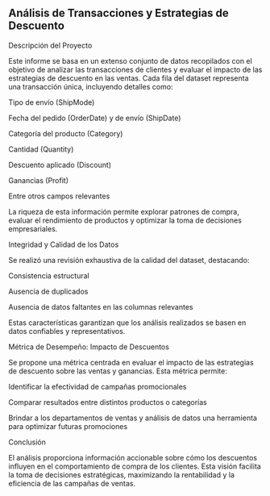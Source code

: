 ## Análisis de Transacciones y Estrategias de Descuento
Descripción del Proyecto

Este informe se basa en un extenso conjunto de datos recopilados con el objetivo de analizar las transacciones de clientes y evaluar el impacto de las estrategias de descuento en las ventas. Cada fila del dataset representa una transacción única, incluyendo detalles como:

Tipo de envío (ShipMode)

Fecha del pedido (OrderDate) y de envío (ShipDate)

Categoría del producto (Category)

Cantidad (Quantity)

Descuento aplicado (Discount)

Ganancias (Profit)

Entre otros campos relevantes

La riqueza de esta información permite explorar patrones de compra, evaluar el rendimiento de productos y optimizar la toma de decisiones empresariales.

Integridad y Calidad de los Datos

Se realizó una revisión exhaustiva de la calidad del dataset, destacando:

Consistencia estructural

Ausencia de duplicados

Ausencia de datos faltantes en las columnas relevantes

Estas características garantizan que los análisis realizados se basen en datos confiables y representativos.

Métrica de Desempeño: Impacto de Descuentos

Se propone una métrica centrada en evaluar el impacto de las estrategias de descuento sobre las ventas y ganancias. Esta métrica permite:

Identificar la efectividad de campañas promocionales

Comparar resultados entre distintos productos o categorías

Brindar a los departamentos de ventas y análisis de datos una herramienta para optimizar futuras promociones

Conclusión

El análisis proporciona información accionable sobre cómo los descuentos influyen en el comportamiento de compra de los clientes. Esta visión facilita la toma de decisiones estratégicas, maximizando la rentabilidad y la eficiencia de las campañas de ventas.
